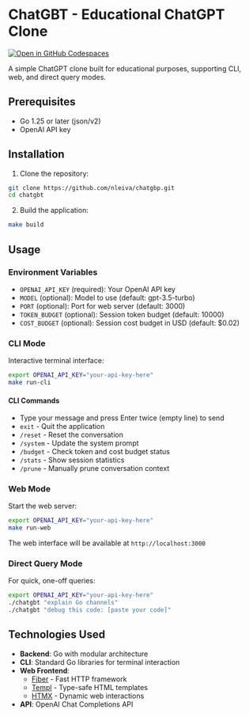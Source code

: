 # ChatGBT - Educational ChatGPT Clone
[![Open in GitHub Codespaces](https://github.com/codespaces/badge.svg)](https://codespaces.new/nleiva/chatgbt?quickstart=1)

A simple ChatGPT clone built for educational purposes, supporting CLI, web, and direct query modes.

## Prerequisites

- Go 1.25 or later (json/v2)
- OpenAI API key

## Installation

1. Clone the repository:
```bash
git clone https://github.com/nleiva/chatgbp.git
cd chatgbt
```

2. Build the application:
```bash
make build
```

## Usage

### Environment Variables

- `OPENAI_API_KEY` (required): Your OpenAI API key
- `MODEL` (optional): Model to use (default: gpt-3.5-turbo)
- `PORT` (optional): Port for web server (default: 3000)
- `TOKEN_BUDGET` (optional): Session token budget (default: 10000)
- `COST_BUDGET` (optional): Session cost budget in USD (default: $0.02)

### CLI Mode

Interactive terminal interface:

```bash
export OPENAI_API_KEY="your-api-key-here"
make run-cli
```

#### CLI Commands

- Type your message and press Enter twice (empty line) to send
- `exit` - Quit the application
- `/reset` - Reset the conversation
- `/system` - Update the system prompt
- `/budget` - Check token and cost budget status
- `/stats` - Show session statistics
- `/prune` - Manually prune conversation context

### Web Mode

Start the web server:

```bash
export OPENAI_API_KEY="your-api-key-here"
make run-web
```

The web interface will be available at `http://localhost:3000`

### Direct Query Mode

For quick, one-off queries:

```bash
export OPENAI_API_KEY="your-api-key-here"
./chatgbt "explain Go channels"
./chatgbt "debug this code: [paste your code]"
```

## Technologies Used

- **Backend**: Go with modular architecture
- **CLI**: Standard Go libraries for terminal interaction
- **Web Frontend**: 
  - [Fiber](https://github.com/gofiber/fiber) - Fast HTTP framework
  - [Templ](https://github.com/a-h/templ) - Type-safe HTML templates
  - [HTMX](https://htmx.org/) - Dynamic web interactions
- **API**: OpenAI Chat Completions API
